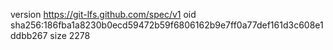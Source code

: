version https://git-lfs.github.com/spec/v1
oid sha256:186fba1a8230b0ecd59472b59f6806162b9e7ff0a77def161d3c608e1ddbb267
size 2278
